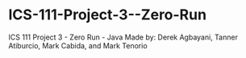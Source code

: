 # ICS-111-Project-3--Zero-Run
ICS 111 Project 3 - Zero Run - Java
Made by: Derek Agbayani, Tanner Atiburcio, Mark Cabida, and Mark Tenorio
